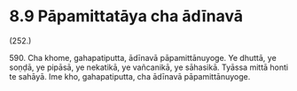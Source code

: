 # 8.9 Pāpamittatāya cha ādīnavā

(252.)

590\. Cha khome, gahapatiputta, ādīnavā pāpamittānuyoge. Ye dhuttā, ye soṇḍā, ye pipāsā, ye nekatikā, ye vañcanikā, ye sāhasikā. Tyāssa mittā honti te sahāyā. Ime kho, gahapatiputta, cha ādīnavā pāpamittānuyoge.

